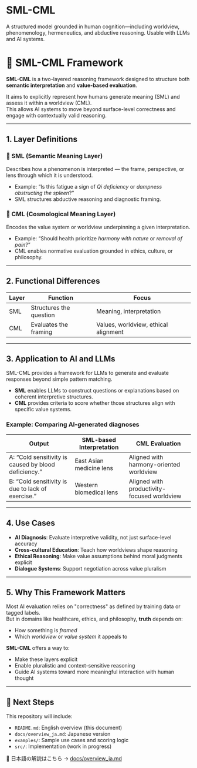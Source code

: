# SML-CML
A structured model grounded in human cognition—including worldview, phenomenology, hermeneutics, and abductive reasoning. Usable with LLMs and AI systems.

# 📘 SML-CML Framework

**SML-CML** is a two-layered reasoning framework designed to structure both **semantic interpretation** and **value-based evaluation**.

It aims to explicitly represent how humans generate meaning (SML) and assess it within a worldview (CML).  
This allows AI systems to move beyond surface-level correctness and engage with contextually valid reasoning.

---

## 1. Layer Definitions

### 🔹 SML (Semantic Meaning Layer)

Describes how a phenomenon is interpreted — the frame, perspective, or lens through which it is understood.

- Example: “Is this fatigue a sign of *Qi deficiency* or *dampness obstructing the spleen*?”
- SML structures abductive reasoning and diagnostic framing.

### 🔹 CML (Cosmological Meaning Layer)

Encodes the value system or worldview underpinning a given interpretation.

- Example: “Should health prioritize *harmony with nature* or *removal of pain*?”
- CML enables normative evaluation grounded in ethics, culture, or philosophy.

---

## 2. Functional Differences

| Layer | Function               | Focus                                |
|-------|------------------------|--------------------------------------|
| SML   | Structures the question | Meaning, interpretation              |
| CML   | Evaluates the framing   | Values, worldview, ethical alignment |
---

## 3. Application to AI and LLMs

SML-CML provides a framework for LLMs to generate and evaluate responses beyond simple pattern matching.

- **SML** enables LLMs to construct questions or explanations based on coherent interpretive structures.
- **CML** provides criteria to score whether those structures align with specific value systems.

### Example: Comparing AI-generated diagnoses

| Output | SML-based Interpretation        | CML Evaluation                        |
|--------|----------------------------------|----------------------------------------|
| A: “Cold sensitivity is caused by blood deficiency.” | East Asian medicine lens | Aligned with harmony-oriented worldview |
| B: “Cold sensitivity is due to lack of exercise.”     | Western biomedical lens  | Aligned with productivity-focused worldview |
---

## 4. Use Cases

- **AI Diagnosis**: Evaluate interpretive validity, not just surface-level accuracy  
- **Cross-cultural Education**: Teach how worldviews shape reasoning  
- **Ethical Reasoning**: Make value assumptions behind moral judgments explicit  
- **Dialogue Systems**: Support negotiation across value pluralism

---

## 5. Why This Framework Matters

Most AI evaluation relies on "correctness" as defined by training data or tagged labels.  
But in domains like healthcare, ethics, and philosophy, **truth** depends on:

- How something is *framed*  
- Which *worldview* or *value system* it appeals to

**SML-CML** offers a way to:

- Make these layers explicit  
- Enable pluralistic and context-sensitive reasoning  
- Guide AI systems toward more meaningful interaction with human thought

---

## 🔧 Next Steps

This repository will include:

- `README.md`: English overview (this document)  
- `docs/overview_ja.md`: Japanese version  
- `examples/`: Sample use cases and scoring logic  
- `src/`: Implementation (work in progress)

📄 日本語の解説はこちら → [docs/overview_ja.md](docs/overview_ja.md)
